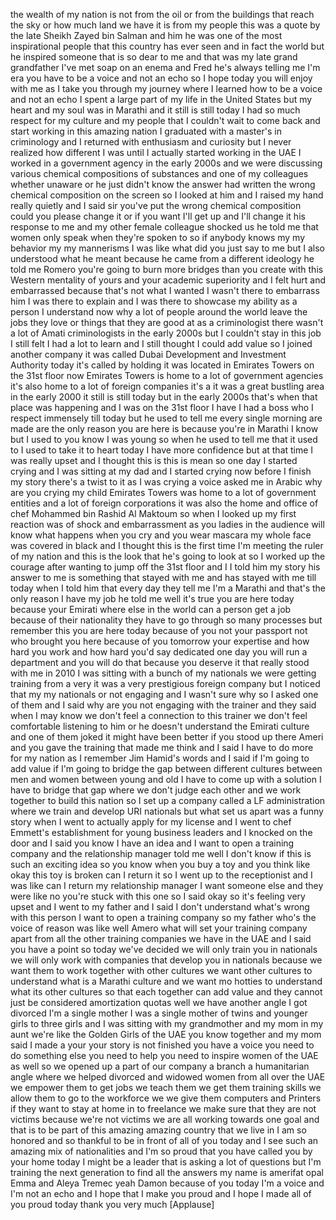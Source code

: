 
the wealth of my nation is not from the
oil or from the buildings that reach the
sky or how much land we have it is from
my people this was a quote by the late
Sheikh Zayed bin Salman and him he was
one of the most inspirational people
that this country has ever seen
and in fact the world but he inspired
someone that is so dear to me and that
was my late grand grandfather I&#39;ve met
soap on an enema and Fred he&#39;s always
telling me I&#39;m era you have to be a
voice and not an echo so I hope today
you will enjoy with me as I take you
through my journey where I learned how
to be a voice and not an echo I spent a
large part of my life in the United
States but my heart and my soul was in
Marathi and it still is still today I
had so much respect for my culture and
my people that I couldn&#39;t wait to come
back and start working in this amazing
nation I graduated with a master&#39;s in
criminology and I returned with
enthusiasm and curiosity but I never
realized how different I was until I
actually started working in the UAE I
worked in a government agency in the
early 2000s and we were discussing
various chemical compositions of
substances and one of my colleagues
whether unaware or he just didn&#39;t know
the answer had written the wrong
chemical composition on the screen so I
looked at him and I raised my hand
really quietly and I said sir you&#39;ve put
the wrong chemical composition could you
please change it or if you want I&#39;ll get
up and I&#39;ll change it his response to me
and my other female colleague shocked us
he told me that women only speak when
they&#39;re spoken to so if anybody knows my
my behavior my my mannerisms I was like
what did you just say to me
but I also understood what he meant
because he came from a different
ideology he told me
Romero you&#39;re going to burn more bridges
than you create with this Western
mentality of yours and your academic
superiority and I felt hurt and
embarrassed because that&#39;s not what I
wanted I wasn&#39;t there to embarrass him I
was there to explain and I was there to
showcase my ability as a person I
understand now why a lot of people
around the world
leave the jobs they love or things that
they are good at as a criminologist
there wasn&#39;t a lot of Amati
criminologists in the early 2000s but I
couldn&#39;t stay in this job I still felt I
had a lot to learn and I still thought I
could add value so I joined another
company it was called Dubai Development
and Investment Authority today it&#39;s
called by holding it was located in
Emirates Towers on the 31st floor now
Emirates Towers is home to a lot of
government agencies it&#39;s also home to a
lot of foreign companies it&#39;s a it was a
great bustling area in the early 2000 it
still is still today but in the early
2000s that&#39;s when that place was
happening and I was on the 31st floor I
have I had a boss who I respect
immensely till today but he used to tell
me every single morning are made are the
only reason you are here is because
you&#39;re in Marathi I know but I used to
you know I was young so when he used to
tell me that it used to I used to take
it to heart today I have more confidence
but at that time I was really upset and
I thought this is this is mean so one
day I started crying
and I was sitting at my dad
and I started crying now before I finish
my story there&#39;s a twist to it as I was
crying a voice asked me in Arabic why
are you crying my child Emirates Towers
was home to a lot of government entities
and a lot of foreign corporations it was
also the home and office of chef
Mohammed bin Rashid Al Maktoum so when I
looked up my first reaction was of shock
and embarrassment as you ladies in the
audience will know what happens when you
cry and you wear mascara my whole face
was covered in black and I thought this
is the first time I&#39;m meeting the ruler
of my nation and this is the look that
he&#39;s going to look at so I worked up the
courage after wanting to jump off the
31st floor and I
I told him my story his answer to me is
something that stayed with me and has
stayed with me till today when I told
him that every day they tell me I&#39;m a
Marathi and that&#39;s the only reason I
have my job he told me well it&#39;s true
you are here today because your Emirati
where else in the world can a person get
a job because of their nationality they
have to go through so many processes but
remember this you are here today because
of you not your passport not who brought
you here because of you tomorrow your
expertise and how hard you work and how
hard you&#39;d say dedicated one day you
will run a department and you will do
that because you deserve it that really
stood with me in 2010 I was sitting with
a bunch of my nationals
we were getting training from a very it
was a very prestigious foreign company
but I noticed that my my nationals or
not engaging and I wasn&#39;t sure why so I
asked one of them and I said why are you
not engaging with the trainer and they
said when I may know we don&#39;t feel a
connection to this trainer we don&#39;t feel
comfortable listening to him or he
doesn&#39;t understand the Emirati culture
and one of them joked it might have been
better if you stood up there Ameri and
you gave the training that made me think
and I said I have to do more for my
nation as I remember Jim Hamid&#39;s words
and I said if I&#39;m going to add value if
I&#39;m going to bridge the gap between
different cultures between men and women
between young and old I have to come up
with a solution I have to bridge that
gap where we don&#39;t judge each other and
we work together to build this nation so
I set up a company called a LF
administration where we train and
develop URI nationals but what set us
apart was a funny story when I went to
actually apply for my license and I went
to chef Emmett&#39;s establishment for young
business leaders and I knocked on the
door and I said you know I have an idea
and I want to open a training company
and the relationship manager told me
well I don&#39;t know if this is such an
exciting idea so you know when you buy a
toy and you think like okay this toy is
broken can I return it so I went up to
the receptionist and I was like can I
return my relationship manager I want
someone else and they were like no
you&#39;re stuck with this one so I said
okay so it&#39;s feeling very upset and I
went to my father and I said I don&#39;t
understand what&#39;s wrong with this person
I want to open a training company so my
father who&#39;s the voice of reason was
like well Amero what will set your
training company apart from all the
other training companies we have in the
UAE and I said you have a point so today
we&#39;ve decided we will only train you in
nationals
we will only work with companies that
develop you in nationals
because we
want them to work together with other
cultures we want other cultures to
understand what is a Marathi culture and
we want mo hotties to understand what
its other cultures so that each together
can add value and they cannot just be
considered amortization quotas well we
have another angle I got divorced I&#39;m a
single mother I was a single mother of
twins and younger girls to three girls
and I was sitting with my grandmother
and my mom in my aunt
we&#39;re like the Golden Girls of the UAE
you know together and my mom said I made
a your your story is not finished
you have a voice you need to do
something else you need to help you need
to inspire women of the UAE as well so
we opened up a part of our company a
branch a humanitarian angle where we
helped divorced and widowed women from
all over the UAE we empower them to get
jobs we teach them we get them training
skills we allow them to go to the
workforce we we give them computers and
Printers if they want to stay at home in
to freelance we make sure that they are
not victims because we&#39;re not victims we
are all working towards one goal and
that is to be part of this amazing
amazing country that we live in I am so
honored and so thankful to be in front
of all of you today and I see such an
amazing mix of nationalities and I&#39;m so
proud that you have called you by your
home today I might be a leader that is
asking a lot of questions but I&#39;m
training the next generation to find all
the answers
my name is amerifat opal Emma and Aleya
Tremec yeah Damon because of you today
I&#39;m a voice and I&#39;m not an echo and I
hope that I make you proud and I hope I
made all of you proud today thank you
very much
[Applause]
